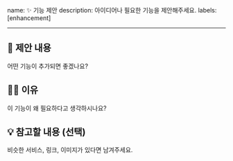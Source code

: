 name: ✨ 기능 제안
description: 아이디어나 필요한 기능을 제안해주세요.
labels: [enhancement]

---

## 📌 제안 내용

어떤 기능이 추가되면 좋겠나요?

## 🙋‍♀️ 이유

이 기능이 왜 필요하다고 생각하시나요?

## 💡 참고할 내용 (선택)

비슷한 서비스, 링크, 이미지가 있다면 남겨주세요.
